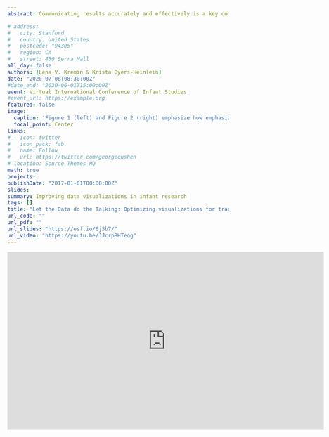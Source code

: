 ```yaml
---
abstract: Communicating results accurately and effectively is a key component of the research process. Data visualization is one way to communicate results while helping readers understand the main findings of a study (Pastore, Lionetti, & Altoè, 2017). Creating visualizations is very accessible with today’s technology, but these automatically-generated graphs are not optimal for visualizing infant data, which has small sample sizes and large variability. For example, bar plots hide larger trends and can lead to misinterpretations of the data (Saxon, 2015). As a result, there has been a push in infant research to move towards visualizations showing the underlying distribution of the data and individual data points, such as pirate plots (“#barbarplots,” 2016; Tsuji, 2018). Despite the improvements such changes make in communicating data and results, visualizations of infant data can be further enhanced by incorporating knowledge from the fields of human perception and cognition.<br> Accounting for pre-existing perceptual biases can improve visualizations, and make them easier to interpret. For example, groups can be depicted by incorporating Gestalt principles, like proximity and color, into the visualization (Kobourov, Mchedlidze, & Vonessen, 2015). Color is a particularly important element in visualizations. When choosing what colors to use, researchers should consider the underlying structure of their data (i.e., continuous, ordinal, or nominal; Levkowitz, 1996; Silva, Sousa Santos, & Madeira, 2011). For instance, when depicting nominal data, the colors representing each group should be perceived as discrete and lacking an inherent order. When choosing a color scheme, researchers can turn to several online tools that accommodate data structure and perceptual biases (e.g. ColorBrewer; Brewer & Harrower, 2013).<br> Second, taking the limitations on a reader’s memory into account can lead to visualizations that enhance the reader’s understanding. The cognitive system can only process a limited amount at any one time, so it is important to draw the reader’s attention to the most relevant information. The use of cues such as color, arrows, and text can reduce the load on a reader’s working memory (McCrudden & Rapp, 2017), allowing them to focus on interpreting the findings instead of trying to remember what elements in the graph are important.<br> For an example of how to incorporate these suggestions, see Figures 1 and 2 (above), which visualize the same data. Figure 1 (right) was created in Microsoft Excel. It is uninformative about individual infants’ performance, and there are no cues to direct the reader’s attention. Figure 2 (left) was made in R and is more transparent about the underlying structure of the data. It shows individual data points, the distribution, and the 95% confidence interval around the mean. While this graph shows more information, it is not difficult to read, because perceptual and cognitive biases were considered in its design. Data points are grouped together using Gestalt principles, and the use of color emphasizes the shape of the data’s distribution, directing the reader to the most important components of the visualization.<br> By utilizing perceptual biases in the design of data visualizations, infant researchers can overcome challenges around cognitive limits and ultimately better communicate their findings.

# address:
#   city: Stanford
#   country: United States
#   postcode: "94305"
#   region: CA
#   street: 450 Serra Mall
all_day: false
authors: [Lena V. Kremin & Krista Byers-Heinlein]
date: "2020-07-08T08:30:00Z"
#date_end: "2030-06-01T15:00:00Z"
event: Virtual International Conference of Infant Studies
#event_url: https://example.org
featured: false
image:
  caption: 'Figure 1 (left) and Figure 2 (right) emphasize how emphasizing data transparency and accounting for perceptual and cognitive biases can improve data vizualizations'
  focal_point: Center
links:
# - icon: twitter
#   icon_pack: fab
#   name: Follow
#   url: https://twitter.com/georgecushen
# location: Source Themes HQ
math: true
projects:
publishDate: "2017-01-01T00:00:00Z"
slides: 
summary: Improving data visualizations in infant research
tags: []
title: "Let the Data do the Talking: Optimizing visualizations for transparency and readability"
url_code: ""
url_pdf: ""
url_slides: "https://osf.io/6j3b7/"
url_video: "https://youtu.be/JJcrpRHTeog"
---
```


<iframe width="720" height="405" src="https://www.youtube.com/embed/JJcrpRHTeog" frameborder="0" allow="accelerometer; autoplay; encrypted-media; gyroscope; picture-in-picture" allowfullscreen></iframe>